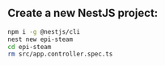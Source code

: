 ## Create a new NestJS project:

```sh
npm i -g @nestjs/cli
nest new epi-steam
cd epi-steam
rm src/app.controller.spec.ts
```